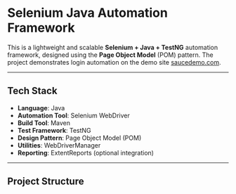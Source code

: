 # Selenium Java Automation Framework

This is a lightweight and scalable **Selenium + Java + TestNG** automation framework, designed using the **Page Object Model** (POM) pattern. The project demonstrates login automation on the demo site [saucedemo.com](https://www.saucedemo.com).

---

## Tech Stack

- **Language**: Java  
- **Automation Tool**: Selenium WebDriver  
- **Build Tool**: Maven  
- **Test Framework**: TestNG  
- **Design Pattern**: Page Object Model (POM)  
- **Utilities**: WebDriverManager  
- **Reporting**: ExtentReports (optional integration)  

---

## Project Structure


